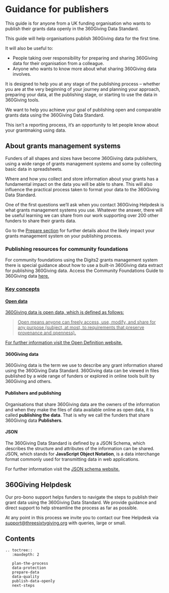 # Guidance for publishers
This guide is for anyone from a UK funding organisation who wants to publish their grants data openly in the 360Giving Data Standard. 

This guide will help organisations publish 360Giving data for the first time.

It will also be useful to:
- People taking over responsibility for preparing and sharing 360Giving data for their organisation from a colleague.
- Anyone who wants to know more about what sharing 360Giving data involves.

It is designed to help you at any stage of the publishing process – whether you are at the very beginning of your journey and planning your approach, preparing your data, at the publishing stage, or starting to use the data in 360Giving tools.

We want to help you achieve your goal of publishing open and comparable grants data using the 360Giving Data Standard.

This isn’t a reporting process, it’s an opportunity to let people know about your grantmaking using data.

## About grants management systems
Funders of all shapes and sizes have become 360Giving data publishers, using a wide range of grants management systems and some by collecting basic data in spreadsheets.

Where and how you collect and store information about your grants has a fundamental impact on the data you will be able to share. This will also influence the practical process taken to format your data to the 360Giving Data Standard. 

One of the first questions we’ll ask when you contact 360Giving Helpdesk is what grants management systems you use. Whatever the answer, there will be useful learning we can share from our work supporting over 200 other funders to share their grants data.

Go to the [Prepare section](https://standard.threesixtygiving.org/en/new-docs-style/guidance/prepare-data/) for further details about the likely impact your grants management system on your publishing process.

### Publishing resources for community foundations
For community foundations using the Digits2 grants management system there is special guidance about how to use a built-in 360Giving data extract for publishing 360Giving data. Access the Community Foundations Guide to 360Giving data <a href="https://www.threesixtygiving.org/communityfoundations/cf-publishing-guide/" target="_blank">here.

### Key concepts

#### Open data
360Giving data is open data, which is defined as follows:

   > Open means anyone can freely access, use, modify, and share for any purpose (subject, at most, to requirements that preserve provenance and openness).

For further information visit the <a href="https://opendefinition.org/" target="_blank">Open Definition website.</a>

#### 360Giving data
360Giving data is the term we use to describe any grant information shared using the 360Giving Data Standard. 360Giving data can be viewed in files published by a wide range of funders or explored in online tools built by 360Giving and others.

#### Publishers and publishing
Organisations that share 360Giving data are the owners of the information and when they make the files of data available online as open data, it is called **publishing the data**. That is why we call the funders that share 360Giving data **Publishers**.

#### JSON
The 360Giving Data Standard is defined by a JSON Schema, which describes the structure and attributes of the information can be shared. JSON, which stands for **JavaScript Object Notation**, is a data interchange format commonly used for transmitting data in web applications. 

For further information visit the <a href="https://json-schema.org/" target="_blank">JSON schema website.</a>
   
## 360Giving Helpdesk
Our pro-bono support helps funders to navigate the steps to publish their grant data using the 360Giving Data Standard. We provide guidance and direct support to help streamline the process as far as possible.

At any point in this process we invite you to contact our free Helpdesk via <support@threesixtygiving.org> with queries, large or small.
   
## Contents

```eval_rst
.. toctree::
   :maxdepth: 2
   
   plan-the-process
   data-protection
   prepare-data
   data-quality
   publish-data-openly
   next-steps

```
